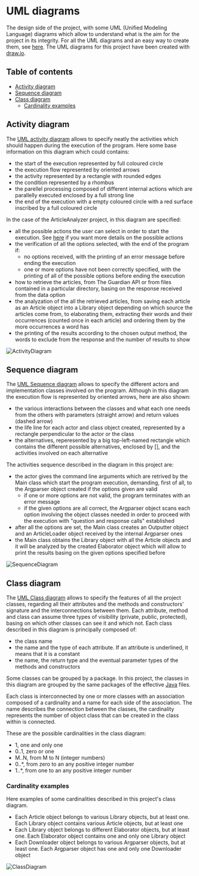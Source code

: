 # UML diagrams
The design side of the project, with some UML (Unified Modeling Language) diagrams which allow to understand what is the aim for the project in its integrity. For all the UML diagrams and an easy way to create them, see [here](https://plantuml.com/). The UML diagrams for this project have been created with [draw.io](https://app.diagrams.net/).

## Table of contents
- [Activity diagram](#Activity_diagram)
- [Sequence diagram](#Sequence_diagram)
- [Class diagram](#Class_diagram)
    - [Cardinality examples](#Cardinality_examples)

## Activity diagram
The [UML activity diagram](https://plantuml.com/activity-diagram-beta) allows to specify neatly the activities which should happen during the execution of the program. Here some base information on this diagram which could contains:

- the start of the execution represented by full coloured circle
- the execution flow represented by oriented arrows
- the activity represented by a rectangle with rounded edges
- the condition represented by a rhombus
- the parellel processing composed of different internal actions which are parallelly executed enclosed by a full strong line
- the end of the execution with a empty coloured circle with a red surface inscribed by a full coloured circle

In the case of the ArticleAnalyzer project, in this diagram are specified:

- all the possible actions the user can select in order to start the execution. See [here](run.html) if you want more details on the possible actions
- the verification of all the options selected, with the end of the program if:
    - no options received, with the printing of an error message before ending the execution
    - one or more options have not been correctly specified, with the printing of all of the possible options before ending the execution
- how to retrieve the articles, from The Guardian API or from files contained in a particular directory, basing on the response received from the data option
- the analyzation of the all the retrieved articles, from saving each article as an Article object into a Library object depending on which source the articles come from, to elaborating them, extracting their words and their occurrences (counted once in each article) and ordering them by the more occurrences a word has
- the printing of the results according to the chosen output method, the words to exclude from the response and the number of results to show

![ActivityDiagram](../../src/site/UML/ActivityDiagram.drawio.png)

## Sequence diagram
The [UML Sequence diagram](https://plantuml.com/sequence-diagram) allows to specify the different actors and implementation classes involved on the program. Although in this diagram the execution flow is represented by oriented arrows, here are also shown:

- the various interactions between the classes and what each one needs from the others with parameters (straight arrow) and return values (dashed arrow)
- the life line for each actor and class object created, represented by a rectangle perpendicular to the actor or the class
- the alternatives, reperesented by a big top-left-named rectangle which contains the different possible alternatives, enclosed by [], and the activities involved on each alternative

The activities sequence described in the diagram in this project are:

- the actor gives the command line arguments which are retrived by the Main class which start the program execution, demanding, first of all, to the Argparser object created if the options given are valid
    - if one or more options are not valid, the program terminates with an error message
    - if the given options are all correct, the Argparser object scans each option involving the object classes needed in order to proceed with the execution with "question and response calls" established
- after all the options are set, the Main class creates an Outputter object and an ArticleLoader object received by the internal Argparser ones
- the Main class obtains the Library object with all the Article objects and it will be analyzed by the created Elaborator object which will allow to print the results basing on the given options specified before

![SequenceDiagram](../../src/site/UML/SequenceDiagram.drawio.png)

## Class diagram
The [UML Class diagram](https://plantuml.com/class-diagram) allows to specify the features of all the project classes, regarding all their attributes and the methods and constructors' signature and the interconnections between them. Each attribute, method and class can assume three types of visibility (private, public, protected), basing on which other classes can see it and which not. Each class described in this diagram is principally composed of:

- the class name
- the name and the type of each attribute. If an attribute is underlined, it means that it is a constant
- the name, the return type and the eventual parameter types of the methods and constructors

Some classes can be grouped by a package. In this project, the classes in this diagram are grouped by the same packages of the effective [Java](https://docs.oracle.com/javase/8/docs/api/) files.

Each class is interconnected by one or more classes with an association composed of a cardinality and a name for each side of the association. The name describes the connection between the classes, the cardinality represents the number of object class that can be created in the class within is connected.

These are the possible cardinalities in the class diagram:

- 1, one and only one
- 0..1, zero or one
- M..N, from M to N (integer numbers)
- 0..*, from zero to an any positive integer number
- 1..*, from one to an any positive integer number

### Cardinality examples
Here examples of some cardinalities described in this project's class diagram.

- Each Article object belongs to various Library objects, but at least one. Each Library object contains various Article objects, but at least one
- Each Library object belongs to different Elaborator objects, but at least one. Each Elaborator object contains one and only one Library object
- Each Downloader object belongs to various Argparser objects, but at least one. Each Argparser object has one and only one Downloader object

![ClassDiagram](../../src/site/UML/DesignModel.drawio.png)
